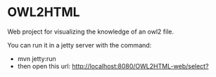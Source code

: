 OWL2HTML 
=======

Web project for visualizing the knowledge of an owl2 file.

You can run it in a jetty server with the command:

- mvn jetty:run
- then open this url: [http://localhost:8080/OWL2HTML-web/select?](http://localhost:8080/OWL2HTML-web/select?)